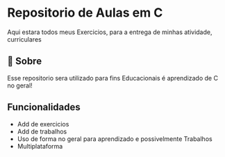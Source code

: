 
# Repositorio de Aulas em C

Aqui estara todos meus Exercicios, para a entrega
de minhas atividade, curriculares
## 🚀 Sobre 
Esse repositorio sera utilizado para fins Educacionais é aprendizado de C no geral!


## Funcionalidades

- Add de exercicios
- Add de trabalhos
- Uso de forma no geral para aprendizado e possivelmente Trabalhos
- Multiplataforma
